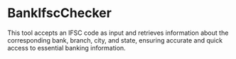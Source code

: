 # BankIfscChecker
This tool accepts an IFSC code as input and retrieves information about the corresponding bank, branch, city, and state, ensuring accurate and quick access to essential banking information.

